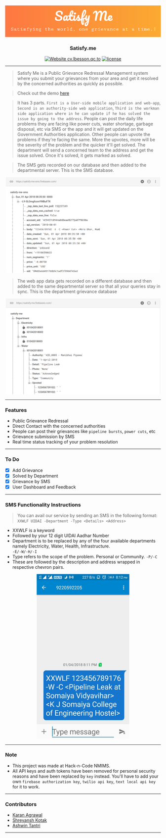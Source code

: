 <p align="center">
  <a href="" rel="noopener">
 <img src="./assets/satisfy-me.PNG"></a>
</p>

<h3 align="center">Satisfy.me</h3>

<div align="center">

[![Website cv.lbesson.qc.to](https://img.shields.io/website-up-down-green-red/http/cv.lbesson.qc.to.svg)](http://karanagrawal.me/Satisfy.me)
[![license](https://img.shields.io/github/license/nhnent/tui.editor.svg)](https://github.com/karan28598/Satisfy.me/blob/master/LICENSE)

</div>

------------------------------------------

>Satisfy Me is a Public Grievance Redressal Management system where you submit your grievances from your area and get it resolved by the concerned authorities as quickly as possible.

>Check out the demo [here](https://drive.google.com/drive/folders/1h_iS-qyv2xd4fbd3du-nHF0qu0-XWX-3?usp=sharing)

>It has 3 parts. `First is a User-side mobile application and web-app`, `Second is an authority-side web application`, `Third is the workman side application where in he can update if he has solved the issue by going to the address`. People can post the daily life problems they are facing like power cuts, water shortage, garbage disposal, etc via SMS or the app and it will get updated on the Government Authorities application. Other people can upvote the problems if they're facing the same. More the upvotes, more will be the severity of the problem and the quicker it'll get solved. The department will send a concerned team to the address and get the issue solved. Once it's solved, it gets marked as solved.

> The SMS gets recorded on our database and then added to the departmental server. This is the SMS database.
<p align="center">
  <a href="" rel="noopener">
 <img width=500px src="./assets/sms.PNG"></a>
</p>

> The web app data gets recorded on a different database and then added to the same departmental server so that all your queries stay in sync. This is the department grievance database
<p align="center">
  <a href="" rel="noopener">
 <img width=500px src="./assets/database.PNG"></a>
</p>

------------------------------------------

### Features

- Public Grievance Redressal
- Direct Contact with the concerned authorities
- People can post their grievances like `pipeline bursts`, `power cuts`, etc
- Grievance submission by SMS
- Real time status tracking of your problem resolution

------------------------------------------

### To Do

- [x] Add Grievance
- [x] Solved by Department
- [x] Grievance by SMS
- [x] User Dashboard and Feedback

------------------------------------------

### SMS Functionality Instructions

> You can avail our service by sending an SMS in the following format:<br>
 `XXWLF UIDAI -Department -Type <Details> <Address>`
- XXWLF is a keyword
- Followed by your 12 digit UIDAI Aadhar Number
- Department is to be replaced by any of the four available departments namely Electricity, Water, Health, Infrastructure.<br> `-E/-W/-H/-I`
- Type refers to the scope of the problem. Personal or Community. `-P/-C`
- These are followed by the description and address wrapped in respective chevron pairs.
<p align="center">
  <a href="" rel="noopener">
 <img width=300px src="./assets/mobile.jpeg"></a>
</p>
  
------------------------------------------

### Note

- This project was made at Hack-n-Code NMIMS.
- All API keys and auth tokens have been removed for personal security reasons and have been replaced by `key` instead. You'll have to add your own `firebase authorization key`, `twilio api key`, `text local api key` for it to work.

------------------------------------------

### Contributors

- [Karan Agrawal](https://github.com/karan28598)
- [Shreyansh Kotak](https://github.com/shreyanshkotak)
- [Ashwin Tantri](https://github.com/ashwintantri)

------------------------------------------

